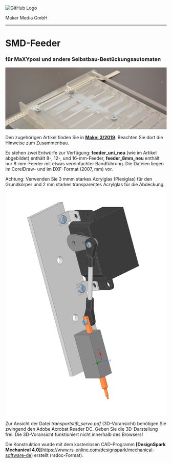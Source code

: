 ![GitHub Logo](http://www.heise.de/make/icons/make_logo.png)

Maker Media GmbH

***

# SMD-Feeder

### für MaXYposi und andere Selbstbau-Bestückungsautomaten

![Picture](https://github.com/MakeMagazinDE/SMD-Feeder/blob/master/feeder_aufm.JPG)

Den zugehörigen Artikel finden Sie in **[Make: 3/2019](https://shop.heise.de/katalog/make-03-2019)**.
Beachten Sie dort die Hinweise zum Zusammenbau.

Es stehen zwei Entwürfe zur Verfügung: **feeder_uni_neu** (wie im Artikel abgebildet) enthält 8-, 12-, und 16-mm-Feeder, **feeder_8mm_neu** enthält nur 8-mm-Feeder mit etwas vereinfachter Bandführung. Die Dateien liegen im CorelDraw- und im DXF-Format (2007, mm) vor.

Achtung: Verwenden Sie 3 mmm starkes Acrylglas (Plexiglas) für den Grundkörper und 2 mm starkes transparentes Acrylglas für die Abdeckung.

![Picture](https://github.com/MakeMagazinDE/SMD-Feeder/blob/master/transportstift_servo.png)

Zur Ansicht der Datei *transportstift_servo.pdf* (3D-Voransicht) benötigen Sie zwingend den Adobe Acrobat Reader DC. Geben Sie die 3D-Darstellung frei. Die 3D-Voransicht funktioniert nicht innerhalb des Browsers!

Die Konstruktion wurde mit dem kostenlosen CAD-Programm **[DesignSpark Mechanical 4.0]**(https://www.rs-online.com/designspark/mechanical-software-de) erstellt (rsdoc-Format).
